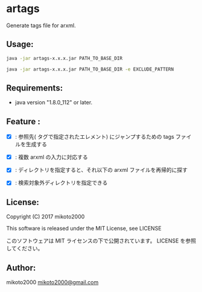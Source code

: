 artags
======

Generate tags file for arxml.

Usage:
------

```sh
java -jar artags-x.x.x.jar PATH_TO_BASE_DIR

java -jar artags-x.x.x.jar PATH_TO_BASE_DIR -e EXCLUDE_PATTERN
```


Requirements:
-------------

- java version "1.8.0_112" or later.


Feature :
---------

- [x] : 参照先(<XXX-REF> タグで指定されたエレメント) にジャンプするための tags ファイルを生成する
- [x] : 複数 arxml の入力に対応する
- [x] : ディレクトリを指定すると、それ以下の arxml ファイルを再帰的に探す
- [x] : 検索対象外ディレクトリを指定できる


License:
--------

Copyright (C) 2017 mikoto2000

This software is released under the MIT License, see LICENSE

このソフトウェアは MIT ライセンスの下で公開されています。 LICENSE を参照してください。


Author:
-------

mikoto2000 <mikoto2000@gmail.com>

